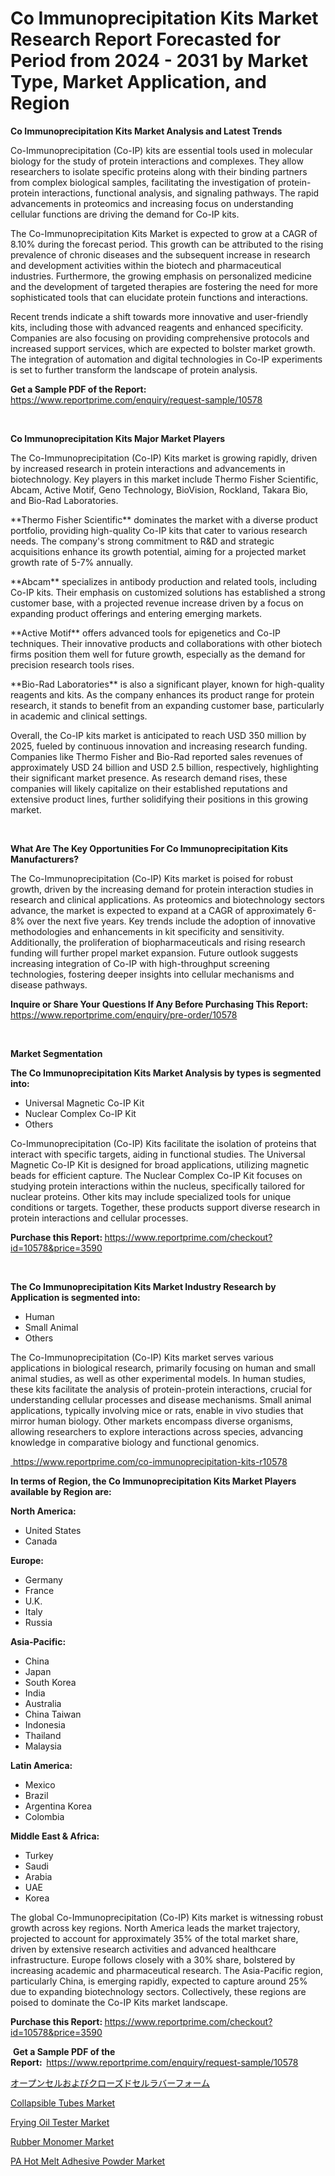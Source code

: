 <p><h1>Co Immunoprecipitation Kits Market Research Report Forecasted for Period from 2024 -  2031 by Market Type, Market Application, and Region</h1></p><p><strong>Co Immunoprecipitation Kits Market Analysis and Latest Trends</strong></p>
<p><p>Co-Immunoprecipitation (Co-IP) kits are essential tools used in molecular biology for the study of protein interactions and complexes. They allow researchers to isolate specific proteins along with their binding partners from complex biological samples, facilitating the investigation of protein-protein interactions, functional analysis, and signaling pathways. The rapid advancements in proteomics and increasing focus on understanding cellular functions are driving the demand for Co-IP kits.</p><p>The Co-Immunoprecipitation Kits Market is expected to grow at a CAGR of 8.10% during the forecast period. This growth can be attributed to the rising prevalence of chronic diseases and the subsequent increase in research and development activities within the biotech and pharmaceutical industries. Furthermore, the growing emphasis on personalized medicine and the development of targeted therapies are fostering the need for more sophisticated tools that can elucidate protein functions and interactions.</p><p>Recent trends indicate a shift towards more innovative and user-friendly kits, including those with advanced reagents and enhanced specificity. Companies are also focusing on providing comprehensive protocols and increased support services, which are expected to bolster market growth. The integration of automation and digital technologies in Co-IP experiments is set to further transform the landscape of protein analysis.</p></p>
<p><strong>Get a Sample PDF of the Report:&nbsp;</strong> <a href="https://www.reportprime.com/enquiry/request-sample/10578">https://www.reportprime.com/enquiry/request-sample/10578</a></p>
<p>&nbsp;</p>
<p><strong>Co Immunoprecipitation Kits Major Market Players</strong></p>
<p><p>The Co-Immunoprecipitation (Co-IP) Kits market is growing rapidly, driven by increased research in protein interactions and advancements in biotechnology. Key players in this market include Thermo Fisher Scientific, Abcam, Active Motif, Geno Technology, BioVision, Rockland, Takara Bio, and Bio-Rad Laboratories.</p><p>**Thermo Fisher Scientific** dominates the market with a diverse product portfolio, providing high-quality Co-IP kits that cater to various research needs. The company's strong commitment to R&D and strategic acquisitions enhance its growth potential, aiming for a projected market growth rate of 5-7% annually.</p><p>**Abcam** specializes in antibody production and related tools, including Co-IP kits. Their emphasis on customized solutions has established a strong customer base, with a projected revenue increase driven by a focus on expanding product offerings and entering emerging markets.</p><p>**Active Motif** offers advanced tools for epigenetics and Co-IP techniques. Their innovative products and collaborations with other biotech firms position them well for future growth, especially as the demand for precision research tools rises.</p><p>**Bio-Rad Laboratories** is also a significant player, known for high-quality reagents and kits. As the company enhances its product range for protein research, it stands to benefit from an expanding customer base, particularly in academic and clinical settings.</p><p>Overall, the Co-IP kits market is anticipated to reach USD 350 million by 2025, fueled by continuous innovation and increasing research funding. Companies like Thermo Fisher and Bio-Rad reported sales revenues of approximately USD 24 billion and USD 2.5 billion, respectively, highlighting their significant market presence. As research demand rises, these companies will likely capitalize on their established reputations and extensive product lines, further solidifying their positions in this growing market.</p></p>
<p>&nbsp;</p>
<p><strong>What Are The Key Opportunities For Co Immunoprecipitation Kits Manufacturers?</strong></p>
<p><p>The Co-Immunoprecipitation (Co-IP) Kits market is poised for robust growth, driven by the increasing demand for protein interaction studies in research and clinical applications. As proteomics and biotechnology sectors advance, the market is expected to expand at a CAGR of approximately 6-8% over the next five years. Key trends include the adoption of innovative methodologies and enhancements in kit specificity and sensitivity. Additionally, the proliferation of biopharmaceuticals and rising research funding will further propel market expansion. Future outlook suggests increasing integration of Co-IP with high-throughput screening technologies, fostering deeper insights into cellular mechanisms and disease pathways.</p></p>
<p><strong>Inquire or Share Your Questions If Any Before Purchasing This Report:</strong> <a href="https://www.reportprime.com/enquiry/pre-order/10578">https://www.reportprime.com/enquiry/pre-order/10578</a></p>
<p>&nbsp;</p>
<p><strong>Market Segmentation</strong></p>
<p><strong>The Co Immunoprecipitation Kits Market Analysis by types is segmented into:</strong></p>
<p><ul><li>Universal Magnetic Co-IP Kit</li><li>Nuclear Complex Co-IP Kit</li><li>Others</li></ul></p>
<p><p>Co-Immunoprecipitation (Co-IP) Kits facilitate the isolation of proteins that interact with specific targets, aiding in functional studies. The Universal Magnetic Co-IP Kit is designed for broad applications, utilizing magnetic beads for efficient capture. The Nuclear Complex Co-IP Kit focuses on studying protein interactions within the nucleus, specifically tailored for nuclear proteins. Other kits may include specialized tools for unique conditions or targets. Together, these products support diverse research in protein interactions and cellular processes.</p></p>
<p><strong>Purchase this Report:&nbsp;</strong><a href="https://www.reportprime.com/checkout?id=10578&price=3590">https://www.reportprime.com/checkout?id=10578&price=3590</a></p>
<p>&nbsp;</p>
<p><strong>The Co Immunoprecipitation Kits Market Industry Research by Application is segmented into:</strong></p>
<p><ul><li>Human</li><li>Small Animal</li><li>Others</li></ul></p>
<p><p>The Co-Immunoprecipitation (Co-IP) Kits market serves various applications in biological research, primarily focusing on human and small animal studies, as well as other experimental models. In human studies, these kits facilitate the analysis of protein-protein interactions, crucial for understanding cellular processes and disease mechanisms. Small animal applications, typically involving mice or rats, enable in vivo studies that mirror human biology. Other markets encompass diverse organisms, allowing researchers to explore interactions across species, advancing knowledge in comparative biology and functional genomics.</p></p>
<p><a href="https://www.reportprime.com/co-immunoprecipitation-kits-r10578">&nbsp;https://www.reportprime.com/co-immunoprecipitation-kits-r10578</a></p>
<p><strong>In terms of Region, the Co Immunoprecipitation Kits Market Players available by Region are:</strong></p>
<p>
    <p> <strong> North America: </strong>
        <ul>
            <li>United States</li>
            <li>Canada</li>
        </ul>
        </p> 
    <p> <strong> Europe: </strong>
        <ul>
            <li>Germany</li>
            <li>France</li>
            <li>U.K.</li>
            <li>Italy</li>
            <li>Russia</li>
        </ul>
        </p> 
    <p> <strong> Asia-Pacific: </strong>
        <ul>
            <li>China</li>
            <li>Japan</li>
            <li>South Korea</li>
            <li>India</li>
            <li>Australia</li>
            <li>China Taiwan</li>
            <li>Indonesia</li>
            <li>Thailand</li>
            <li>Malaysia</li>
        </ul>
        </p> 
    <p> <strong> Latin America: </strong>
        <ul>
            <li>Mexico</li>
            <li>Brazil</li>
            <li>Argentina Korea</li>
            <li>Colombia</li>
        </ul>
        </p> 
    <p> <strong> Middle East & Africa: </strong>
        <ul>
            <li>Turkey</li>
            <li>Saudi</li>
            <li>Arabia</li>
            <li>UAE</li>
            <li>Korea</li>
        </ul>
    </p>
    </p>
<p><p>The global Co-Immunoprecipitation (Co-IP) Kits market is witnessing robust growth across key regions. North America leads the market trajectory, projected to account for approximately 35% of the total market share, driven by extensive research activities and advanced healthcare infrastructure. Europe follows closely with a 30% share, bolstered by increasing academic and pharmaceutical research. The Asia-Pacific region, particularly China, is emerging rapidly, expected to capture around 25% due to expanding biotechnology sectors. Collectively, these regions are poised to dominate the Co-IP Kits market landscape.</p></p>
<p><strong>Purchase this Report: </strong><a href="https://www.reportprime.com/checkout?id=10578&price=3590">https://www.reportprime.com/checkout?id=10578&price=3590</a></p>
<p>&nbsp;<strong>Get a Sample PDF of the Report:&nbsp;&nbsp;</strong><a href="https://www.reportprime.com/enquiry/request-sample/10578">https://www.reportprime.com/enquiry/request-sample/10578</a></p>
<p><strong></strong></p>
<p><p><a href="https://medium.com/@rot5z9maragh/open-cell-and-closed-cell-rubber-foam-1fc8740dc072">オープンセルおよびクローズドセルラバーフォーム</a></p><p><a href="https://issuu.com/reportprime-2/docs/collapsible-tubes-market-size-2030._ae88a0d39db654">Collapsible Tubes Market</a></p><p><a href="https://www.linkedin.com/pulse/global-frying-oil-tester-market-opportunities-challenges2024-sv3if?trackingId=%2FlB%2FEhtpSSGJt15g8YAf%2BQ%3D%3D">Frying Oil Tester Market</a></p><p><a href="https://issuu.com/reportprime-2/docs/rubber-monomer-market-size-2030.ppt_5de433cdf67f6b">Rubber Monomer Market</a></p><p><a href="https://medium.com/@broderickleannon/the-pa-hot-melt-adhesive-powder-market-report-analyzes-important-operational-and-performance-data-4ee0a79c40c7">PA Hot Melt Adhesive Powder Market</a></p></p>